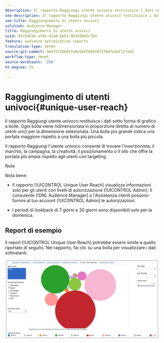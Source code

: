 ```yaml
---
description: Il rapporto Raggiungi utente univoco restituisce i dati sotto forma di grafico a bolle. Ogni bolla viene ridimensionata in proporzione diretta al numero di utenti unici per la dimensione selezionata. Una bolla più grande indica una portata maggiore rispetto a una bolla più piccola. Il rapporto Raggiungi l'utente univoco consente di trovare l'inserzionista, il marchio, la campagna, la creatività, il posizionamento o il sito che offre la portata più ampia rispetto agli utenti con targeting.
seo-description: Il rapporto Raggiungi utente univoco restituisce i dati sotto forma di grafico a bolle. Ogni bolla viene ridimensionata in proporzione diretta al numero di utenti unici per la dimensione selezionata. Una bolla più grande indica una portata maggiore rispetto a una bolla più piccola. Il rapporto Raggiungi l'utente univoco consente di trovare l'inserzionista, il marchio, la campagna, la creatività, il posizionamento o il sito che offre la portata più ampia rispetto agli utenti con targeting.
seo-title: Raggiungimento di utenti univoci
solution: Audience Manager
title: Raggiungimento di utenti univoci
uuid: 897245ab-af6e-42a0-b653-96703b65c764
feature: audience optimization reports
translation-type: tm+mt
source-git-commit: 9e4f2f26b83fe6e5b6f669107239d7edaf11fed3
workflow-type: tm+mt
source-wordcount: '256'
ht-degree: 5%

---
```



# Raggiungimento di utenti univoci{#unique-user-reach}

Il rapporto Raggiungi utente univoco restituisce i dati sotto forma di grafico a bolle. Ogni bolla viene ridimensionata in proporzione diretta al numero di utenti unici per la dimensione selezionata. Una bolla più grande indica una portata maggiore rispetto a una bolla più piccola.

Il rapporto Raggiungi l&#39;utente univoco consente di trovare l&#39;inserzionista, il marchio, la campagna, la creatività, il posizionamento o il sito che offre la portata più ampia rispetto agli utenti con targeting.

>[!NOTE]
>
>Nota bene:
>
>* Il rapporto [!UICONTROL Unique User Reach] visualizza informazioni solo per gli utenti con livelli di autorizzazione [!UICONTROL Admin]. Il consulente [!DNL Audience Manager] o l&#39;Assistenza clienti possono fornire al tuo account [!UICONTROL Admin] le autorizzazioni.
   >
   >
* I periodi di lookback di 7 giorni e 30 giorni sono disponibili solo per la domenica.


## Report di esempio

Il report [!UICONTROL Unique User Reach] potrebbe essere simile a quello riportato di seguito. Nel rapporto, fai clic su una bolla per visualizzare i dati sottostanti.

![](assets/unique-user-reach.png)
